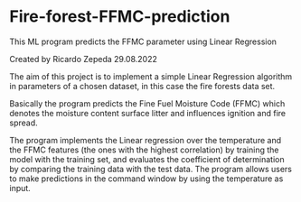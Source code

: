 # Fire-forest-FFMC-prediction
This ML program predicts the FFMC parameter using Linear Regression

Created by Ricardo Zepeda
29.08.2022

The aim of this project is to implement a simple Linear Regression algorithm in parameters of a chosen dataset, in this case the fire forests data set. 

Basically the program predicts the Fine Fuel Moisture Code (FFMC)  which denotes the moisture content surface litter and influences ignition and fire spread.

The program implements the Linear regression over the temperature and the FFMC features (the ones with the highest correlation) by training the model with the training set, and evaluates the coefficient of determination by comparing the training data with the test data.
The program allows users to make predictions in the command window by using the temperature as input.
